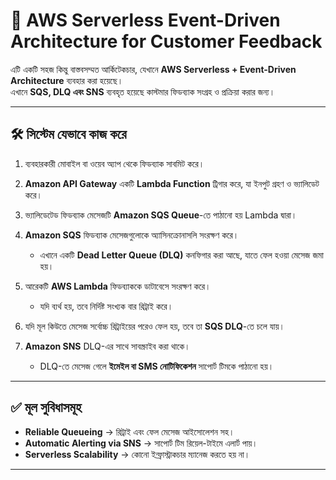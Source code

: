 
# 📩 AWS Serverless Event-Driven Architecture for Customer Feedback  

এটি একটি সহজ কিন্তু বাস্তবসম্মত আর্কিটেকচার, যেখানে **AWS Serverless + Event-Driven Architecture** ব্যবহার করা হয়েছে।  
এখানে **SQS, DLQ এবং SNS** ব্যবহৃত হয়েছে কাস্টমার ফিডব্যাক সংগ্রহ ও প্রক্রিয়া করার জন্য।  

---

## 🛠 সিস্টেম যেভাবে কাজ করে  

1. ব্যবহারকারী মোবাইল বা ওয়েব অ্যাপ থেকে ফিডব্যাক সাবমিট করে।  

2. **Amazon API Gateway** একটি **Lambda Function** ট্রিগার করে, যা ইনপুট গ্রহণ ও ভ্যালিডেট করে।  

3. ভ্যালিডেটেড ফিডব্যাক মেসেজটি **Amazon SQS Queue**-তে পাঠানো হয় Lambda দ্বারা।  

4. **Amazon SQS** ফিডব্যাক মেসেজগুলোকে অ্যাসিনক্রোনাসলি সংরক্ষণ করে।  
   - এখানে একটি **Dead Letter Queue (DLQ)** কনফিগার করা আছে, যাতে ফেল হওয়া মেসেজ জমা হয়।  

5. আরেকটি **AWS Lambda** ফিডব্যাককে ডাটাবেসে সংরক্ষণ করে।  
   - যদি ব্যর্থ হয়, তবে নির্দিষ্ট সংখ্যক বার রিট্রাই করে।  

6. যদি মূল কিউতে মেসেজ সর্বোচ্চ রিট্রাইয়ের পরেও ফেল হয়, তবে তা **SQS DLQ**-তে চলে যায়।  

7. **Amazon SNS** DLQ-এর সাথে সাবস্ক্রাইব করা থাকে।  
   - DLQ-তে মেসেজ গেলে **ইমেইল বা SMS নোটিফিকেশন** সাপোর্ট টিমকে পাঠানো হয়।  

---

## ✅ মূল সুবিধাসমূহ  

- **Reliable Queueing** → রিট্রাই এবং ফেল মেসেজ আইসোলেশন সহ।  
- **Automatic Alerting via SNS** → সাপোর্ট টিম রিয়েল-টাইমে এলার্ট পায়।  
- **Serverless Scalability** → কোনো ইন্ফ্রাস্ট্রাকচার ম্যানেজ করতে হয় না।  

---
